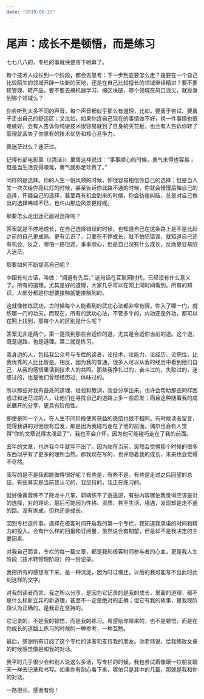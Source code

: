 ```yaml
---
date: "2019-06-23"
---  
```

      
# 尾声：成长不是顿悟，而是练习
七七八八的，专栏的事就快要落下帷幕了。

每个技术人成长到一个阶段，都会去思考：下一步到底要怎么走？是要在一个自己比较陌生的领域开辟一块新的天地，还是在自己比较擅长的领域继续精进？要不要转管理、转产品，要不要去搞机器学习、搞区块链，哪个领域在风口浪尖，就投身到哪个领域么？

你会听到太多不同的声音，每个声音都似乎那么有道理，比如，要勇于尝试、要勇于走出自己的舒适区；又比如，如果你连自己现在的事情做不好，换一件事情也很难做好。会有人告诉你纯做技术很容易就到了自身的天花板，也会有人告诉你转了管理就丢失了你原有的技术优势和核心竞争力。

我迷茫过么？迷茫过。

记得有部电影里（《清洁》）里曾这样说过：“事事顺心的时候，勇气来得也容易；但是当生活变得艰难，勇气就弥足珍贵了。”

同样的是选择。你的人生一帆风顺的时候，你很容易相信你自己的选择；但是当人生一次次给你亮红灯的时候，甚至告诉你此路不通的时候，你就会慢慢后悔自己的选择，怀疑自己的选择，甚至再有机会到来的时候，你会彷徨纠结，总是对自己做出的选择唏嘘不已，也许山那边风景更好呢。

那要怎么走出迷茫面对选择呢？

答案就是不停地成长，在自己选择错误的时候，也知道自己在这条路上是不是比起之前的自己更成熟、更有见识了。只要在不停成长，就不怕犯错误，就知道自己还有机会。反之，哪怕一路坦途，事事顺心，但是自己没有什么成长，反而更容易陷入迷茫。

那要如何不断提高自己呢？

中国有句古话，叫做：“闻道有先后。” 这句话在互联网时代，已经没有什么意义了。所有的道理，尤其是好的道理，大家几乎可以在网上同时间看到。所有的知识，大部分都是你想要接触就能接触到的。

这就像修炼武功，古时候每个人能看到的武功心法都非常有限，你入了哪一门，就练哪一门的功夫。而现在，所有的武功心法，不管多牛的，内功还是外功，都可以在网上找到，那每个人的区别是什么呢？

答案无非是两个，第一是找到那些合适你的道，尤其是合适你当前的道。这个道，既是道路，也是道理。第二就是练习。

我身边的人，包括我公众号与专栏的读者，论技术、论能力、论经历、论职位，比我优秀的人比比皆是。相反，因为我的普通，很多人可以从我的经历中看到他们自己，从我的感悟里读到技术人的共鸣。那些我挣扎过的，奋斗过的，失败过的，迷惑过的，也是他们曾经经历过、体味过的。

所以那些对我有益处的道理、经验和教训，我会分享出来，也许会帮助那些同样困惑过和迷茫过的人，让他们在寻找自己的道路上多一些启发；而且这种随着我的成长展开的分享，更具有阶段性。

即使是同一个人，在人生不同阶段使其获益的感悟也很不相同。有时候读者留言，觉得我讲的对他很有启发，那是因为我碰巧走在了他的前面。偶尔也会有人觉得“你的文章说得太浅显了”，我也不会介怀，因为他可能碰巧走在了我的前面。

去年的文章，也许我今年就写不出了。因为站在当前，突然会觉得那个时候的很多东西似乎有了更多的理所当然。那我现在写的，也许随着我的成长，未来也会觉得不尽然。

我写的是不是我都能做得很好呢？有些是，有些不是。有些是走过之后回望的总结，有些其实是当前我认可的，我坚持的，我正在练习的。

就好像黄蓉练不了降龙十八掌，郭靖练不了逍遥游，有些内容哪怕我觉得应该是对的选择，对的理论，最后可能因为性格、资质、甚至生活、境遇，发现却是走不通的路。没有练成，但也还是成长。

回到专栏这件事。选择在极客时间开启我的第一个专栏，我知道我承诺的时间和精力的投入。会有什么样的回报和订阅量，虽然说会有期望，但是却不是我决定的主要因素。

对我自己而言，专栏的每一篇文章，都是我和极客时间参与者的心血，更是我人生阶段（技术转管理阶段）的一份记录。

我把所有的感想写下来，是一种沉淀，因为时过境迁，以后的我可能写不出此时此刻这样的文字。

对我的读者而言，我之所以分享，是因为它记录的是我的成长，里面的道理，都不是什么标新立异的新道理，甚至不一定是绝对的正确；但它有我的故事，是我现阶段认为正确的，是我正在坚持的。

它记录的，不是我的顿悟，而是我的练习。希望给你带来的，也不是顿悟，而是在你成长的道路上练习的时候的一种参考，一种互勉。

最后，感谢所有订阅了这个专栏的读者和支持我的朋友。池老师说，给我修改文章的时候感觉像是和我的对话。

我平时几乎很少会和别人说这么多话，写专栏的时候，我也尝试着像跟一位朋友聊天一样去记录和书写。如果你有耐心看下来，哪怕只是其中的几篇，那就是我和你的对话。

一路很长，感谢有你！

<!-- [[[read_end]]] -->